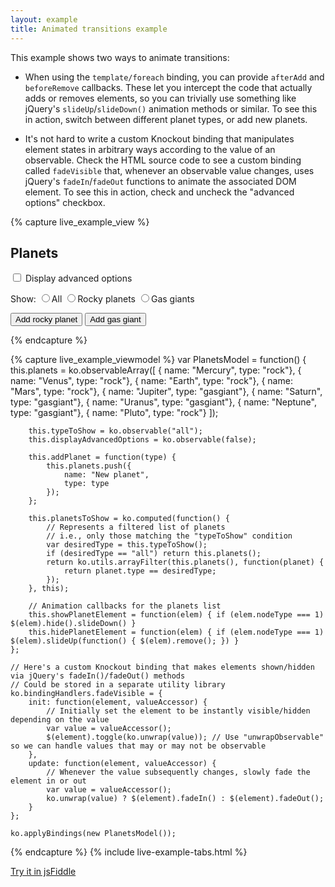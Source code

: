 ```yaml
---
layout: example
title: Animated transitions example
---
```


This example shows two ways to animate transitions:

 * When using the `template/foreach` binding, you can provide `afterAdd` and `beforeRemove` callbacks. These let you intercept the code that actually adds or removes elements, so you can trivially use something like jQuery's `slideUp`/`slideDown()` animation methods or similar. To see this in action, switch between different planet types, or add new planets.
 
 * It's not hard to write a custom Knockout binding that manipulates element states in arbitrary ways according to the value of an observable. Check the HTML source code to see a custom binding called `fadeVisible` that, whenever an observable value changes, uses jQuery's `fadeIn`/`fadeOut` functions to animate the associated DOM element. To see this in action, check and uncheck the "advanced options" checkbox.

<style type="text/css">
    .planet { background-color: #AAEECC; padding: 0.25em; border: 1px solid silver; margin-bottom: 0.5em; font-size: 0.75em; }
    .planet.rock { background-color: #EECCAA; }
    .liveExample input { margin: 0 0.3em 0 1em; }
</style>

{% capture live_example_view %}   
<h2>Planets</h2>
<p> 
    <label>
        <input type='checkbox' data-bind='checked: displayAdvancedOptions' />
        Display advanced options
    </label>
</p>

<p data-bind='fadeVisible: displayAdvancedOptions'>
    Show:
    <label><input type='radio' name="type" value='all' data-bind='checked: typeToShow' />All</label>
    <label><input type='radio' name="type" value='rock' data-bind='checked: typeToShow' />Rocky planets</label>
    <label><input type='radio' name="type" value='gasgiant' data-bind='checked: typeToShow' />Gas giants</label>
</p>

<div data-bind='template: { foreach: planetsToShow,
                            beforeRemove: hidePlanetElement,
                            afterAdd: showPlanetElement }'>
    <div data-bind='attr: { "class": "planet " + type }, text: name'> </div>
</div>

<p data-bind='fadeVisible: displayAdvancedOptions'>
    <button data-bind='click: addPlanet.bind($data, "rock")'>Add rocky planet</button>
    <button data-bind='click: addPlanet.bind($data, "gasgiant")'>Add gas giant</button>
</p>
{% endcapture %}

{% capture live_example_viewmodel %}
    var PlanetsModel = function() {
        this.planets = ko.observableArray([
            { name: "Mercury", type: "rock"},
            { name: "Venus", type: "rock"},
            { name: "Earth", type: "rock"},
            { name: "Mars", type: "rock"},
            { name: "Jupiter", type: "gasgiant"},
            { name: "Saturn", type: "gasgiant"},
            { name: "Uranus", type: "gasgiant"},
            { name: "Neptune", type: "gasgiant"},
            { name: "Pluto", type: "rock"}
        ]);

        this.typeToShow = ko.observable("all");
        this.displayAdvancedOptions = ko.observable(false);

        this.addPlanet = function(type) {
            this.planets.push({
                name: "New planet",
                type: type
            });
        };

        this.planetsToShow = ko.computed(function() {
            // Represents a filtered list of planets
            // i.e., only those matching the "typeToShow" condition
            var desiredType = this.typeToShow();
            if (desiredType == "all") return this.planets();
            return ko.utils.arrayFilter(this.planets(), function(planet) {
                return planet.type == desiredType;
            });
        }, this);

        // Animation callbacks for the planets list
        this.showPlanetElement = function(elem) { if (elem.nodeType === 1) $(elem).hide().slideDown() }
        this.hidePlanetElement = function(elem) { if (elem.nodeType === 1) $(elem).slideUp(function() { $(elem).remove(); }) }
    };

    // Here's a custom Knockout binding that makes elements shown/hidden via jQuery's fadeIn()/fadeOut() methods
    // Could be stored in a separate utility library
    ko.bindingHandlers.fadeVisible = {
        init: function(element, valueAccessor) {
            // Initially set the element to be instantly visible/hidden depending on the value
            var value = valueAccessor();
            $(element).toggle(ko.unwrap(value)); // Use "unwrapObservable" so we can handle values that may or may not be observable
        },
        update: function(element, valueAccessor) {
            // Whenever the value subsequently changes, slowly fade the element in or out
            var value = valueAccessor();
            ko.unwrap(value) ? $(element).fadeIn() : $(element).fadeOut();
        }
    };

    ko.applyBindings(new PlanetsModel());
{% endcapture %}
{% include live-example-tabs.html %}

[Try it in jsFiddle](http://jsfiddle.net/rniemeyer/8k8V5/)